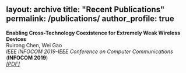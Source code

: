 layout: archive
title: "Recent Publications"
permalink: /publications/
author_profile: true
---

<b>Enabling Cross-Technology Coexistence for Extremely Weak Wireless Devices</b> <br>
 Ruirong Chen, Wei Gao <br>
<i>IEEE INFOCOM 2019-IEEE Conference on Computer Communications</i> (<b>INFOCOM 2019</b>)<br>
<i>[[PDF]](https://ieeexplore.ieee.org/abstract/document/8737379)
</i>
